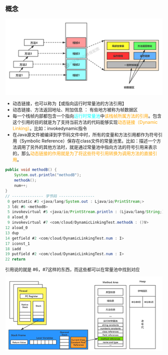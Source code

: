 ## 概念

![第05章_栈桢内部结构](image/16.%E5%8A%A8%E6%80%81%E9%93%BE%E6%8E%A5/%E7%AC%AC05%E7%AB%A0_%E6%A0%88%E6%A1%A2%E5%86%85%E9%83%A8%E7%BB%93%E6%9E%84.jpg)

* 动态链接，也可以称为【或指向运行时常量池的方法引用】
* 动态链接、方法返回地址、附加信息 ： 有些地方被称为帧数据区
* 每一个栈帧内部都包含一个指向<font color = "cyan">运行时常量池</font>中<font color="orange">该栈帧所属方法的引用</font>。包含这个引用的目的就是为了支持当前方法的代码能够实现<font color="orange">动态链接（Dynamic Linking）</font>。比如：invokedynamic指令
* 在Java源文件被编译到字节码文件中时，所有的变量和方法引用都作为符号引用（Symbolic Reference）保存在class文件的常量池里。比如：描述一个方法调用了另外的其他方法时，就是通过常量池中指向方法的符号引用来表示的，那么<font color="orange">动态链接的作用就是为了将这些符号引用转换为调用方法的直接引用</font>。

```java
public void methodB() {
    System.out.println("methodB");
    methodA();
    num++;
}
// -------------- 字节码 ----------------
 0 getstatic #3 <java/lang/System.out : Ljava/io/PrintStream;>
 3 ldc #6 <methodB>
 5 invokevirtual #5 <java/io/PrintStream.println : (Ljava/lang/String;)V>
 8 aload_0
 9 invokevirtual #7 <com/cloud/DynamicLinkingTest.methodA : ()V>
12 aload_0
13 dup
14 getfield #2 <com/cloud/DynamicLinkingTest.num : I>
17 iconst_1
18 iadd
19 putfield #2 <com/cloud/DynamicLinkingTest.num : I>
22 return
```

引用说的就是 #6，#7这样的东西，而这些都可以在常量池中找到对应

![fb6eb991-e522-4374-9e7b-fe0f25f659d5](image/16.%E5%8A%A8%E6%80%81%E9%93%BE%E6%8E%A5/fb6eb991-e522-4374-9e7b-fe0f25f659d5.png)